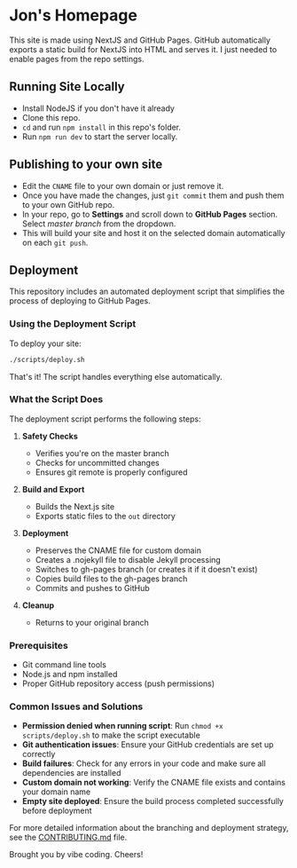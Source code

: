 # Jon's Homepage

This site is made using NextJS and GitHub Pages. GitHub automatically exports a static build for NextJS into HTML and serves it. I just needed to enable pages from the repo settings.

## Running Site Locally

- Install NodeJS if you don't have it already
- Clone this repo.
- `cd` and run `npm install` in this repo's folder.
- Run `npm run dev` to start the server locally.

## Publishing to your own site

- Edit the `CNAME` file to your own domain or just remove it.
- Once you have made the changes, just `git commit` them and push them to your own GitHub repo.
- In your repo, go to **Settings** and scroll down to **GitHub Pages** section. Select *master branch* from the dropdown.
- This will build your site and host it on the selected domain automatically on each `git push`.

## Deployment

This repository includes an automated deployment script that simplifies the process of deploying to GitHub Pages.

### Using the Deployment Script

To deploy your site:

```bash
./scripts/deploy.sh
```

That's it! The script handles everything else automatically.

### What the Script Does

The deployment script performs the following steps:

1. **Safety Checks**
   - Verifies you're on the master branch
   - Checks for uncommitted changes
   - Ensures git remote is properly configured

2. **Build and Export**
   - Builds the Next.js site
   - Exports static files to the `out` directory

3. **Deployment**
   - Preserves the CNAME file for custom domain
   - Creates a .nojekyll file to disable Jekyll processing
   - Switches to gh-pages branch (or creates it if it doesn't exist)
   - Copies build files to the gh-pages branch
   - Commits and pushes to GitHub

4. **Cleanup**
   - Returns to your original branch

### Prerequisites

- Git command line tools
- Node.js and npm installed
- Proper GitHub repository access (push permissions)

### Common Issues and Solutions

- **Permission denied when running script**: Run `chmod +x scripts/deploy.sh` to make the script executable
- **Git authentication issues**: Ensure your GitHub credentials are set up correctly
- **Build failures**: Check for any errors in your code and make sure all dependencies are installed
- **Custom domain not working**: Verify the CNAME file exists and contains your domain name
- **Empty site deployed**: Ensure the build process completed successfully before deployment

For more detailed information about the branching and deployment strategy, see the [CONTRIBUTING.md](CONTRIBUTING.md) file.

Brought you by vibe coding. Cheers!
